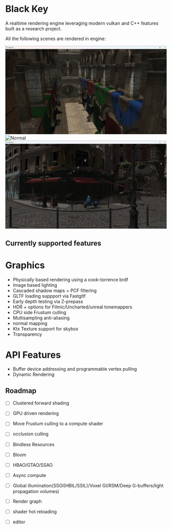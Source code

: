 # Black Key


A realtime rendering engine leveraging modern vulkan and C++ features built as a research project.

All the following scenes are rendered in engine:


![Sponza](images/sponza.png)
![Normal](images/normal.png)
![Bistro](images/bistro.png)

## Currently supported features

# Graphics
* Physically based rendering using a cook-torrence brdf
* Image based lighting
* Cascaded shadow maps + PCF filtering
* GLTF loading suppport via Fastgltf
* Early depth testing via Z-prepass
* HDR + options for Filmic/Uncharted/unreal tonemappers
* CPU side Frustum culling
* Multisampling anti-aliasing
* normal mapping
* Ktx Texture support for skybox
* Transparency

# API Features
* Buffer device addressing and programmable vertex pulling
* Dynamic Rendering

##  Roadmap
* [ ] Clustered forward shading
* [ ] GPU driven rendering
* [ ] Move Frustum culling to a compute shader
* [ ] occlusion culling
* [ ] Bindless Resources
* [ ] Bloom
* [ ] HBAO/GTAO/SSAO
* [ ] Async compute
* [ ] Global illumination(SSGI(HBIL/SSIL)/Voxel GI/RSM/Deep G-buffers/light propagation volumes)
* [ ] Render graph
* [ ] shader hot reloading
* [ ] editor


